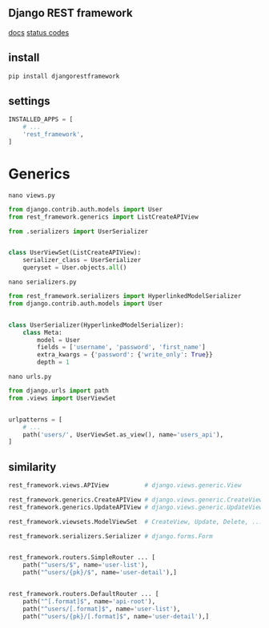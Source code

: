 ## Django REST framework
[docs](https://www.django-rest-framework.org/)
[status codes](https://www.django-rest-framework.org/api-guide/status-codes/)

## install
```txt
pip install djangorestframework
```


## settings
```py
INSTALLED_APPS = [
    # ...
    'rest_framework',
]
```


# Generics
`nano views.py`
```py
from django.contrib.auth.models import User
from rest_framework.generics import ListCreateAPIView

from .serializers import UserSerializer


class UserViewSet(ListCreateAPIView):
    serializer_class = UserSerializer
    queryset = User.objects.all()
```


`nano serializers.py`
```python
from rest_framework.serializers import HyperlinkedModelSerializer
from django.contrib.auth.models import User


class UserSerializer(HyperlinkedModelSerializer):
    class Meta:
        model = User
        fields = ['username', 'password', 'first_name']
        extra_kwargs = {'password': {'write_only': True}}
        depth = 1
```


`nano urls.py`
```py
from django.urls import path
from .views import UserViewSet


urlpatterns = [
    # ...
    path('users/', UserViewSet.as_view(), name='users_api'),
]
```


## similarity
```py
rest_framework.views.APIView          # django.views.generic.View

rest_framework.generics.CreateAPIView # django.views.generic.CreateView
rest_framework.generics.UpdateAPIView # django.views.generic.UpdateView

rest_framework.viewsets.ModelViewSet  # CreateView, Update, Delete, ...

rest_framework.serializers.Serializer # django.forms.Form


rest_framework.routers.SimpleRouter ... [
    path("^users/$", name='user-list'),
    path("^users/{pk}/$", name='user-detail'),]


rest_framework.routers.DefaultRouter ... [
    path("^[.format]$", name='api-root'),
    path("^users/[.format]$", name='user-list'),
    path("^users/{pk}/[.format]$", name='user-detail'),]
```
